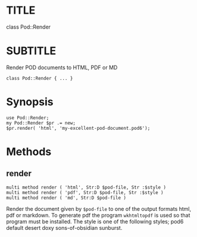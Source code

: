 TITLE
=====

class Pod::Render

SUBTITLE
========

Render POD documents to HTML, PDF or MD

    class Pod::Render { ... }

Synopsis
========

    use Pod::Render;
    my Pod::Render $pr .= new;
    $pr.render( 'html', 'my-excellent-pod-document.pod6');

Methods
=======

render
------

    multi method render ( 'html', Str:D $pod-file, Str :$style )
    multi method render ( 'pdf', Str:D $pod-file, Str :$style )
    multi method render ( 'md', Str:D $pod-file )

Render the document given by `$pod-file` to one of the output formats html, pdf or markdown. To generate pdf the program `wkhtmltopdf` is used so that program must be installed. The style is one of the following styles; pod6 default desert doxy sons-of-obsidian sunburst.
